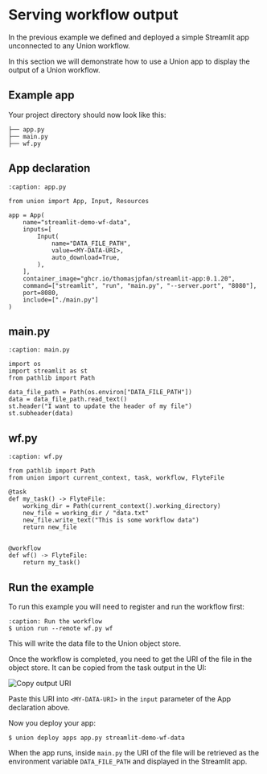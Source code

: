 # Serving workflow output

In the previous example we defined and deployed a simple Streamlit app unconnected to any Union workflow.

In this section we will demonstrate how to use a Union app to display the output of a Union workflow.

## Example app

Your project directory should now look like this:

```{code-block}bash
├── app.py
├── main.py
├── wf.py
```

## App declaration

```{code-block} python
:caption: app.py

from union import App, Input, Resources

app = App(
    name="streamlit-demo-wf-data",
    inputs=[
        Input(
            name="DATA_FILE_PATH",
            value=<MY-DATA-URI>,
            auto_download=True,
        ),
    ],
    container_image="ghcr.io/thomasjpfan/streamlit-app:0.1.20",
    command=["streamlit", "run", "main.py", "--server.port", "8080"],
    port=8080,
    include=["./main.py"]
)
```

## main.py

```{code-block} python
:caption: main.py

import os
import streamlit as st
from pathlib import Path

data_file_path = Path(os.environ["DATA_FILE_PATH"])
data = data_file_path.read_text()
st.header("I want to update the header of my file")
st.subheader(data)
```

## wf.py

```{code-block} python
:caption: wf.py

from pathlib import Path
from union import current_context, task, workflow, FlyteFile

@task
def my_task() -> FlyteFile:
    working_dir = Path(current_context().working_directory)
    new_file = working_dir / "data.txt"
    new_file.write_text("This is some workflow data")
    return new_file


@workflow
def wf() -> FlyteFile:
    return my_task()
```

## Run the example

To run this example you will need to register and run the workflow first:

```{code-block} bash
:caption: Run the workflow
$ union run --remote wf.py wf
```

This will write the data file to the Union object store.

Once the workflow is completed, you need to get the URI of the file in the object store.
It can be copied from the task output in the UI:

![Copy output URI](/_static/images/user-guide/core-concepts/serving/serving-workflow-outputa/copy-output-uri.png)

Paste this URI into `<MY-DATA-URI>` in the `input` parameter of the App declaration above.

Now you deploy your app:

```{code-block} bash
$ union deploy apps app.py streamlit-demo-wf-data
```

When the app runs, inside `main.py` the URI of the file will be retrieved as the environment variable `DATA_FILE_PATH` and displayed in the Streamlit app.
